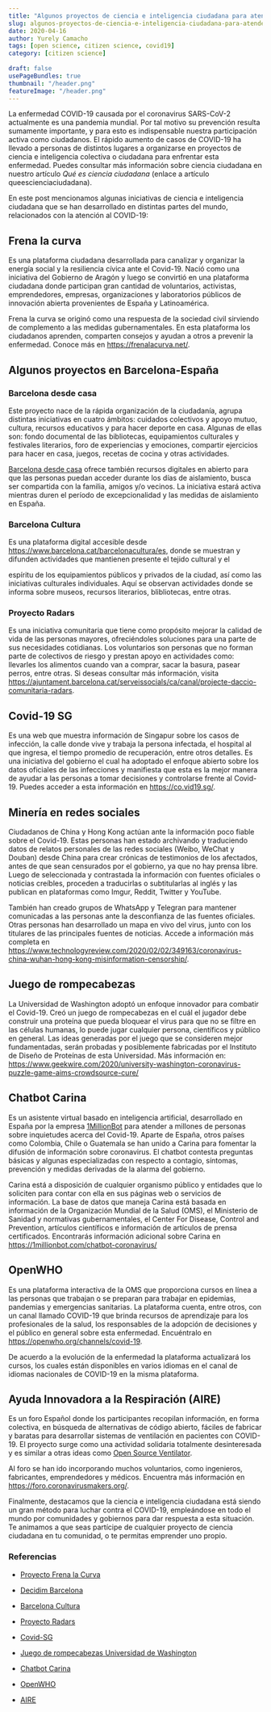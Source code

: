 ```yaml
---
title: "Algunos proyectos de ciencia e inteligencia ciudadana para atender la pandemia del COVID-19"
slug: algunos-proyectos-de-ciencia-e-inteligencia-ciudadana-para-atender-la-pandemia-del-covid-19
date: 2020-04-16
author: Yurely Camacho
tags: [open science, citizen science, covid19]
category: [citizen science]
 
draft: false
usePageBundles: true
thumbnail: "/header.png"
featureImage: "/header.png"
---
```



<!-- # Algunos proyectos de ciencia e inteligencia ciudadana para atender la pandemia del COVID-19 -->
<!-- **Por Yurely Camacho** -->

La enfermedad COVID-19 causada por el coronavirus SARS-CoV-2 actualmente
es una pandemia mundial. Por tal motivo su prevención resulta sumamente
importante, y para esto es indispensable nuestra participación activa
como ciudadanos. El rápido aumento de casos de COVID-19 ha llevado a
personas de distintos lugares a organizarse en proyectos de ciencia e
inteligencia colectiva o ciudadana para enfrentar esta enfermedad.
Puedes consultar más información sobre ciencia ciudadana en nuestro
artículo *Qué es ciencia ciudadana* (enlace a artículo
queescienciaciudadana).

<!-- TEASER_END -->

En este post mencionamos algunas iniciativas de ciencia e inteligencia
ciudadana que se han desarrollado en distintas partes del mundo,
relacionados con la atención al COVID-19:

## Frena la curva

Es una plataforma ciudadana desarrollada para canalizar y organizar la
energía social y la resiliencia cívica ante el Covid-19. Nació como una
iniciativa del Gobierno de Aragón y luego se convirtió en una plataforma
ciudadana donde participan gran cantidad de voluntarios, activistas,
emprendedores, empresas, organizaciones y laboratorios públicos de
innovación abierta provenientes de España y Latinoamérica.

Frena la curva se originó como una respuesta de la sociedad civil
sirviendo de complemento a las medidas gubernamentales. En esta
plataforma los ciudadanos aprenden, comparten consejos y ayudan a otros
a prevenir la enfermedad. Conoce más en https://frenalacurva.net/.

## Algunos proyectos en Barcelona-España

### Barcelona desde casa

Este proyecto nace de la rápida organización de la ciudadanía, agrupa
distintas iniciativas en cuatro ámbitos: cuidados colectivos y apoyo
mutuo, cultura, recursos educativos y para hacer deporte en casa.
Algunas de ellas son: fondo documental de las bibliotecas, equipamientos
culturales y festivales literarios, foro de experiencias y emociones,
compartir ejercicios para hacer en casa, juegos, recetas de cocina y
otras actividades.

[Barcelona desde casa](https://www.decidim.barcelona) ofrece también
recursos digitales en abierto para que las personas puedan acceder
durante los días de aislamiento, busca ser compartida con la familia,
amigos y/o vecinos. La iniciativa estará activa mientras duren el
período de excepcionalidad y las medidas de aislamiento en España.

### Barcelona Cultura

Es una plataforma digital accesible desde
https://www.barcelona.cat/barcelonacultura/es, donde se muestran y
difunden actividades que mantienen presente el tejido cultural y el

espíritu de los equipamientos públicos y privados de la ciudad, así como
las iniciativas culturales individuales. Aquí se observan actividades
donde se informa sobre museos, recursos literarios, blibliotecas, entre
otras.

### Proyecto Radars

Es una iniciativa comunitaria que tiene como propósito mejorar la
calidad de vida de las personas mayores, ofreciéndoles soluciones para
una parte de sus necesidades cotidianas. Los voluntarios son personas
que no forman parte de colectivos de riesgo y prestan apoyo en
actividades como: llevarles los alimentos cuando van a comprar, sacar la
basura, pasear perros, entre otras. Si deseas consultar más información,
visita
https://ajuntament.barcelona.cat/serveissocials/ca/canal/projecte-daccio-comunitaria-radars.

## Covid-19 SG

Es una web que muestra información de Singapur sobre los casos de
infección, la calle donde vive y trabaja la persona infectada, el
hospital al que ingresa, el tiempo promedio de recuperación, entre otros
detalles. Es una iniciativa del gobierno el cual ha adoptado el enfoque
abierto sobre los datos oficiales de las infecciones y manifiesta que
esta es la mejor manera de ayudar a las personas a tomar decisiones y
controlarse frente al Covid-19. Puedes acceder a esta información en
https://co.vid19.sg/.

## Minería en redes sociales

Ciudadanos de China y Hong Kong actúan ante la información poco fiable
sobre el Covid-19. Estas personas han estado archivando y traduciendo
datos de relatos personales de las redes sociales (Weibo, WeChat y
Douban) desde China para crear crónicas de testimonios de los afectados,
antes de que sean censurados por el gobierno, ya que no hay prensa
libre. Luego de seleccionada y contrastada la información con fuentes
oficiales o noticias creíbles, proceden a traducirlas o subtitularlas al
inglés y las publican en plataformas como Imgur, Reddit, Twitter y
YouTube.

También han creado grupos de WhatsApp y Telegran para mantener
comunicadas a las personas ante la desconfianza de las fuentes
oficiales. Otras personas han desarrollado un mapa en vivo del virus,
junto con los titulares de las principales fuentes de noticias. Accede a
información más completa en
https://www.technologyreview.com/2020/02/02/349163/coronavirus-china-wuhan-hong-kong-misinformation-censorship/.

## Juego de rompecabezas

La Universidad de Washington adoptó un enfoque innovador para combatir
el Covid-19. Creó un juego de rompecabezas en el cuál el jugador debe
construir una proteína que pueda bloquear el virus para que no se filtre
en las células humanas, lo puede jugar cualquier persona, científicos y
público en general. Las ideas generadas por el juego que se consideren
mejor fundamentadas, serán probadas y posiblemente fabricadas por el
Instituto de Diseño de Proteínas de esta Universidad. Más información
en:
https://www.geekwire.com/2020/university-washington-coronavirus-puzzle-game-aims-crowdsource-cure/

## Chatbot Carina

Es un asistente virtual basado en inteligencia artificial, desarrollado
en España por la empresa [1MillionBot](https://1millionbot.com) para
atender a millones de personas sobre inquietudes acerca del Covid-19.
Aparte de España, otros países como Colombia, Chile o Guatemala se han
unido a Carina para fomentar la difusión de información sobre
coronavirus. El chatbot contesta preguntas básicas y algunas
especializadas con respecto a contagio, síntomas, prevención y medidas
derivadas de la alarma del gobierno.

Carina está a disposición de cualquier organismo público y entidades que
lo soliciten para contar con ella en sus páginas web o servicios de
información. La base de datos que maneja Carina está basada en
información de la Organización Mundial de la Salud (OMS), el Ministerio
de Sanidad y normativas gubernamentales, el Center For Disease, Control
and Prevention, artículos científicos e información de artículos de
prensa certificados. Encontrarás información adicional sobre Carina en
https://1millionbot.com/chatbot-coronavirus/

## OpenWHO

Es una plataforma interactiva de la OMS que proporciona cursos en línea
a las personas que trabajan o se preparan para trabajar en epidemias,
pandemias y emergencias sanitarias. La plataforma cuenta, entre otros,
con un canal llamado COVID-19 que brinda recursos de aprendizaje para
los profesionales de la salud, los responsables de la adopción de
decisiones y el público en general sobre esta enfermedad. Encuéntralo en
https://openwho.org/channels/covid-19.

De acuerdo a la evolución de la enfermedad la plataforma actualizará los
cursos, los cuales están disponibles en varios idiomas en el canal de
idiomas nacionales de COVID-19 en la misma plataforma.

## Ayuda Innovadora a la Respiración (AIRE)

Es un foro Español donde los participantes recopilan información, en
forma colectiva, en búsqueda de alternativas de código abierto, fáciles
de fabricar y baratas para desarrollar sistemas de ventilación en
pacientes con COVID-19. El proyecto surge como una actividad solidaria
totalmente desinteresada y es similar a otras ideas como [Open Source
Ventilator](https://hackaday.com/2020/03/12/ultimate-medical-hackathon-how-fast-can-we-design-and-deploy-an-open-source-ventilator).

Al foro se han ido incorporando muchos voluntarios, como ingenieros,
fabricantes, emprendedores y médicos. Encuentra más información en
https://foro.coronavirusmakers.org/.

Finalmente, destacamos que la ciencia e inteligencia ciudadana está
siendo un gran método para luchar contra el COVID-19, empleándose en
todo el mundo por comunidades y gobiernos para dar respuesta a esta
situación. Te animamos a que seas partícipe de cualquier proyecto de
ciencia ciudadana en tu comunidad, o te permitas emprender uno propio.

### Referencias

- [Proyecto Frena la Curva](https://frenalacurva.net/)

- [Decidim Barcelona](https://www.decidim.barcelona)

- [Barcelona Cultura](https://www.barcelona.cat/barcelonacultura/es)

- [Proyecto Radars](https://ajuntament.barcelona.cat/serveissocials/ca/canal/projecte-daccio-comunitaria-radars)

- [Covid-SG](https://co.vid19.sg/)

- [Juego de rompecabezas Universidad de Washington](https://www.geekwire.com/2020/university-washington-coronavirus-puzzle-game-aims-crowdsource-cure/)

- [Chatbot Carina](https://1millionbot.com/chatbot-coronavirus/)

- [OpenWHO](https://openwho.org/channels/covid-19)

- [AIRE](https://foro.coronavirusmakers.org/)
